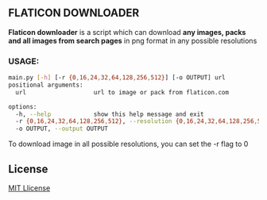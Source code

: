 ## FLATICON DOWNLOADER
**Flaticon downloader** is a script which can download **any images, packs and all images from search pages** in png format in any possible resolutions

### USAGE: 
```bash
main.py [-h] [-r {0,16,24,32,64,128,256,512}] [-o OUTPUT] url
positional arguments:
  url                   url to image or pack from flaticon.com

options:
  -h, --help            show this help message and exit
  -r {0,16,24,32,64,128,256,512}, --resolution {0,16,24,32,64,128,256,512}
  -o OUTPUT, --output OUTPUT
```
To download image in all possible resolutions, you can set the -r flag to 0

## License
[MIT Llicense](https://github.com/Maksim4ikL1/flaticon-downloader/blob/master/License.txt)